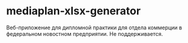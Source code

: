 # mediaplan-xlsx-generator

Веб-приложение для дипломной практики для отдела коммерции в федеральном новостном предприятии. Не поддерживается.
